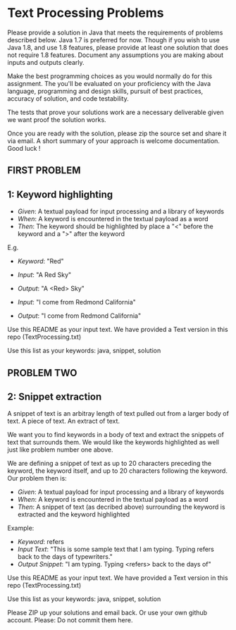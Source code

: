 Text Processing Problems
========================

Please provide a solution in Java that meets the requirements of problems described below. Java 1.7 is preferred for now. Though if you wish to use Java 1.8, and use 1.8 features, please provide at least one solution that does not require 1.8 features. Document any assumptions you are making about inputs and outputs clearly. 

Make the best programming choices as you would normally do for this assignment. The you'll be evaluated on your proficiency with the Java language, programming and design skills, pursuit of best practices, accuracy of solution, and code testability. 

The tests that prove your solutions work are a necessary deliverable given we want proof the solution works. 

Once you are ready with the solution, please zip the source set and share it via email. A short summary of your approach is welcome documentation. Good luck !

## FIRST PROBLEM

1: Keyword highlighting
-----------------------
* _Given_: A textual payload for input processing and a library of keywords
* _When_: A keyword is encountered in the textual payload as a word
* _Then_: The keyword should be highlighted by place a "<" before the keyword and a ">" after the keyword

E.g.
* _Keyword_: "Red"
* _Input_: "A Red Sky"
* _Output_: "A \<Red\> Sky"  

* _Input_: "I come from Redmond California"
* _Output_: "I come from Redmond California"  

Use this README as your input text. We have provided a Text version in this repo (TextProcessing.txt)

Use this list as your keywords: java, snippet, solution

## PROBLEM TWO

2: Snippet extraction
---------------------
A snippet of text is an arbitray length of text pulled out from a larger body of text. A piece of text. An extract of text.

We want you to find keywords in a body of text and extract the snippets of text that surrounds them. We would like the keywords highlighted as well just like problem number one above.

We are defining a snippet of text as up to 20 characters preceding the keyword, the keyword itself, and up to 20 characters following the keyword. Our problem then is:

* _Given_: A textual payload for input processing and a library of keywords
* _When_: A keyword is encountered in the textual payload as a word
* _Then_: A snippet of text (as decribed above) surrounding the keyword is extracted and the keyword highlighted

Example: 
* _Keyword_: refers
* _Input Text_: "This is some sample text that I am typing. Typing refers back to the days of typewriters." 
* _Output Snippet_: "I am typing. Typing \<refers\> back to the days of"


Use this README as your input text. We have provided a Text version in this repo (TextProcessing.txt)

Use this list as your keywords: java, snippet, solution


Please ZIP up your solutions and email back. Or use your own github account.
Please: Do not commit them here.
